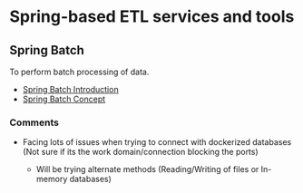 # Spring-based ETL services and tools

## Spring Batch

To perform batch processing of data.

- [Spring Batch Introduction](https://docs.spring.io/spring-batch/docs/4.0.x/reference/html/spring-batch-intro.html)
- [Spring Batch Concept](https://docs.spring.io/spring-batch/docs/4.0.x/reference/html/domain.html)

### Comments

- Facing lots of issues when trying to connect with dockerized databases (Not sure if its the work domain/connection blocking the ports)

  - Will be trying alternate methods (Reading/Writing of files or In-memory databases)

